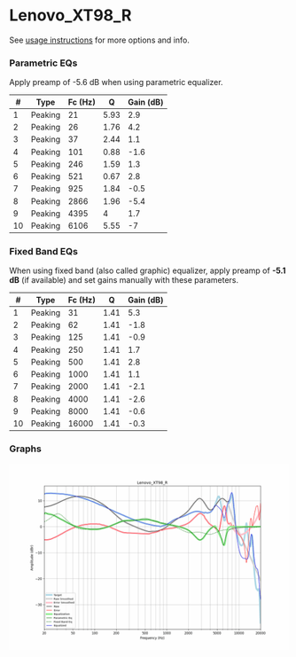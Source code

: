 # Lenovo_XT98_R
See [usage instructions](https://github.com/jaakkopasanen/AutoEq#usage) for more options and info.

### Parametric EQs
Apply preamp of -5.6 dB when using parametric equalizer.

|   # | Type    |   Fc (Hz) |    Q |   Gain (dB) |
|-----|---------|-----------|------|-------------|
|   1 | Peaking |        21 | 5.93 |         2.9 |
|   2 | Peaking |        26 | 1.76 |         4.2 |
|   3 | Peaking |        37 | 2.44 |         1.1 |
|   4 | Peaking |       101 | 0.88 |        -1.6 |
|   5 | Peaking |       246 | 1.59 |         1.3 |
|   6 | Peaking |       521 | 0.67 |         2.8 |
|   7 | Peaking |       925 | 1.84 |        -0.5 |
|   8 | Peaking |      2866 | 1.96 |        -5.4 |
|   9 | Peaking |      4395 | 4    |         1.7 |
|  10 | Peaking |      6106 | 5.55 |        -7   |

### Fixed Band EQs
When using fixed band (also called graphic) equalizer, apply preamp of **-5.1 dB** (if available) and set gains manually with these parameters.

|   # | Type    |   Fc (Hz) |    Q |   Gain (dB) |
|-----|---------|-----------|------|-------------|
|   1 | Peaking |        31 | 1.41 |         5.3 |
|   2 | Peaking |        62 | 1.41 |        -1.8 |
|   3 | Peaking |       125 | 1.41 |        -0.9 |
|   4 | Peaking |       250 | 1.41 |         1.7 |
|   5 | Peaking |       500 | 1.41 |         2.8 |
|   6 | Peaking |      1000 | 1.41 |         1.1 |
|   7 | Peaking |      2000 | 1.41 |        -2.1 |
|   8 | Peaking |      4000 | 1.41 |        -2.6 |
|   9 | Peaking |      8000 | 1.41 |        -0.6 |
|  10 | Peaking |     16000 | 1.41 |        -0.3 |

### Graphs
![](./Lenovo_XT98_R.png)
